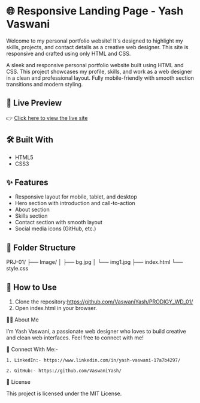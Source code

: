# 🌐 Responsive Landing Page - Yash Vaswani

Welcome to my personal portfolio website! It's designed to highlight my skills, projects, and contact details as a creative web designer. This site is responsive and crafted using only HTML and CSS.

A sleek and responsive personal portfolio website built using HTML and CSS. This project showcases my profile, skills, and work as a web designer in a clean and professional layout. Fully mobile-friendly with smooth section transitions and modern styling.


## 📸 Live Preview
👉 [Click here to view the live site](https://github.com/VaswaniYash/PRODIGY_WD_01/)

## 🛠️ Built With
- HTML5
- CSS3

## ✨ Features
- Responsive layout for mobile, tablet, and desktop
- Hero section with introduction and call-to-action
- About section
- Skills section
- Contact section with smooth layout
- Social media icons (GitHub, etc.)

## 📂 Folder Structure
PRJ-01/
├── Image/
│   ├── bg.jpg
│   └── img1.jpg
├── index.html
└── style.css

## 🚀 How to Use
1. Clone the repository:https://github.com/VaswaniYash/PRODIGY_WD_01/
2.	Open index.html in your browser.

🙋‍♂️ About Me

I’m Yash Vaswani, a passionate web designer who loves to build creative and clean web interfaces. Feel free to connect with me!

🔗 Connect With Me:-

	1. LinkedIn:- https://www.linkedin.com/in/yash-vaswani-17a7b4297/
 
	2. GitHub:- https://github.com/VaswaniYash/

📄 License

This project is licensed under the MIT License.

